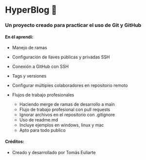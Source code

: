 # HyperBlog :mushroom:  
### Un proyecto creado para practicar el uso de Git y GitHub

#### En él aprendí:
- Manejo de ramas
- Configuración de llaves públicas y privadas SSH
- Conexión a GitHub con SSH
- Tags y versiones
- Configurar múltiples colaboradores en repositorio remoto

- Flujos de trabajo profesionales
	- Haciendo merge de ramas de desarrollo a main
	- Flujo de trabajo profesional con pull requests
	- Ignorar archivos en el repositorio con .gitignore
	- Uso de readme.md
	- Incluye ejemplos en windows, linux y mac
	- Apto para todo publico 
#### Créditos:
* Creado y desarrollado por Tomás Euliarte